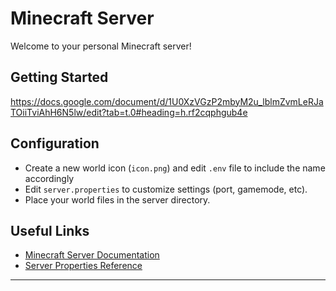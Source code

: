 # Minecraft Server

Welcome to your personal Minecraft server!

## Getting Started

https://docs.google.com/document/d/1U0XzVGzP2mbyM2u_lblmZvmLeRJaTOiiTviAhH6N5lw/edit?tab=t.0#heading=h.rf2cqphgub4e

## Configuration

- Create a new world icon (`icon.png`) and edit `.env` file to include the name accordingly
- Edit `server.properties` to customize settings (port, gamemode, etc).
- Place your world files in the server directory.

## Useful Links

- [Minecraft Server Documentation](https://minecraft.fandom.com/wiki/Tutorials/Setting_up_a_server)
- [Server Properties Reference](https://minecraft.fandom.com/wiki/Server.properties)

---

